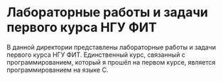 # Лабораторные работы и задачи первого курса НГУ ФИТ
В данной директории представлены лабораторные работы и задачи первого курса НГУ ФИТ.
Единственный курс, связанный с программированием, который я прошёл на первом курсе, является программированием на языке C.
